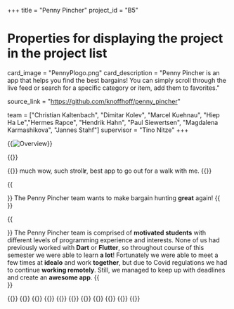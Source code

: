 +++
title = "Penny Pincher"
project_id = "B5"

# Properties for displaying the project in the project list
card_image = "PennyPlogo.png"
card_description = "Penny Pincher is an app that helps you find the best bargains! You can simply scroll through the live feed or search for a specific category or item, add them to favorites."


source_link = "https://github.com/knoffhoff/penny_pincher"


team = ["Christian Kaltenbach", "Dimitar Kolev", "Marcel Kuehnau", "Hiep Ha Le","Hermes Rapce", "Hendrik Hahn", "Paul Siewertsen", "Magdalena Karmashikova", "Jannes Stahf"]
supervisor = "Tino Nitze"
+++


{{<image src="overview.png" alt="Overview" >}}

{{<mediathek id="cdb9d4bc8432e2ebca013c0ce410e240" >}}

{{<quote source="https://developer.mozilla.org/en-US/docs/Web/HTML/Element/blockquote" caption="Doge">}}
much wow, such stroll**r**, best app to go out for a walk with me.
{{</quote>}}

{{<section title="Our Goal">}}
The Penny Pincher team wants to make bargain hunting **great** again!
{{</section>}}

{{<section title="The Team">}}
The Penny Pincher team is comprised of **motivated students** with different levels of programming experience and interests. None of us had previously worked with **Dart** or **Flutter**, so throughout course of this semester we were able to learn **a lot**! Fortunately we were able to meet a few times at **idealo** and work **together**, but due to Covid regulations we had to continue **working remotely**. Still, we managed to keep up with deadlines and create an **awesome app**.
{{</section >}}

{{<gallery>}}
{{<team-member image="dimitar.jpg" name="Dimitar">}}
{{<team-member image="christian.jpg" name="Christian">}}
{{<team-member image="marcel.jpg" name="Marcel">}}
{{<team-member image="hiep.jpg" name="Hiep">}}
{{<team-member image="magdalena.jpeg" name="Magdalena">}}
{{<team-member image="hermes.jpg" name="Hermes">}}
{{<team-member image="hendrik.png" name="Hendrik">}}
{{<team-member image="paul.jpg" name="Paul">}}
{{<team-member image="jannes.jpg" name="Jannes">}}
{{</gallery>}}
